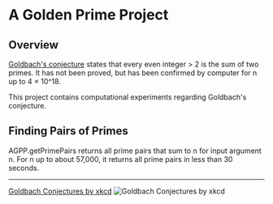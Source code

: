 A Golden Prime Project
======================

Overview
--------
[Goldbach's conjecture](http://en.wikipedia.org/wiki/Goldbach's_conjecture) states that every even integer > 2 is the sum of two primes.  It has not been proved, but has been confirmed by computer for n up to 4 × 10^18.


This project contains computational experiments regarding Goldbach's conjecture.


Finding Pairs of Primes
-----------------------
AGPP.getPrimePairs returns all prime pairs that sum to n for input argument n.  For n up to about 57,000, it returns all prime pairs in less than 30 seconds.

* * *

[Goldbach Conjectures by xkcd](http://xkcd.com/1310/)
![Goldbach Conjectures by xkcd](http://imgs.xkcd.com/comics/goldbach_conjectures.png "Goldbach Conjectures by xkcd")
